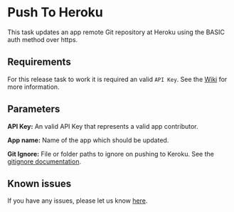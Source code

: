 # Push To Heroku
This task updates an app remote Git repository at Heroku using the BASIC auth method over https.

## Requirements
For this release task to work it is required an valid `API Key`. See the [Wiki](https://github.com/BoostingMy/vsts-heroku-tasks/wiki) for more information.

## Parameters
**API Key:** An valid API Key that represents a valid app contributor.

**App name:** Name of the app which should be updated.

**Git Ignore:** File or folder paths to ignore on pushing to Keroku. See the [gitignore documentation](https://git-scm.com/docs/gitignore).

## Known issues
If you have any issues, please let us know [here](https://github.com/BoostingMy/vsts-heroku-tasks/issues).

